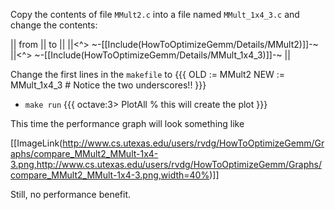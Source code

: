 Copy the contents of file `MMult2.c` into a file named `MMult_1x4_3.c` and change the contents:

 || from || to ||
 ||<^> ~-[[Include(HowToOptimizeGemm/Details/MMult2)]]-~ ||<^> ~-[[Include(HowToOptimizeGemm/Details/MMult_1x4_3)]]-~ ||

Change the first lines in the `makefile` to
    {{{
OLD  := MMult2
NEW  := MMult_1x4_3       # Notice the two underscores!!
}}}
 * `make run`
  {{{ 
octave:3> PlotAll        % this will create the plot
}}}

This time the performance graph will look something like

[[ImageLink(http://www.cs.utexas.edu/users/rvdg/HowToOptimizeGemm/Graphs/compare_MMult2_MMult-1x4-3.png,http://www.cs.utexas.edu/users/rvdg/HowToOptimizeGemm/Graphs/compare_MMult2_MMult-1x4-3.png,width=40%)]]

Still, no performance benefit.
